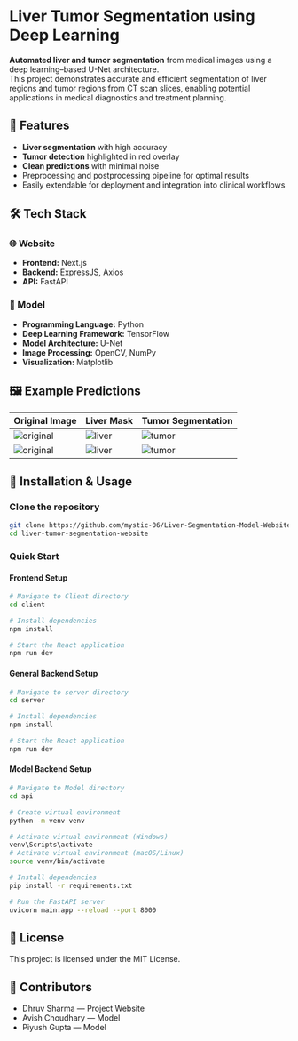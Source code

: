 # Liver Tumor Segmentation using Deep Learning  

**Automated liver and tumor segmentation** from medical images using a deep learning–based U-Net architecture.  
This project demonstrates accurate and efficient segmentation of liver regions and tumor regions from CT scan slices, enabling potential applications in medical diagnostics and treatment planning.  

## 📌 Features  
- **Liver segmentation** with high accuracy  
- **Tumor detection** highlighted in red overlay  
- **Clean predictions** with minimal noise  
- Preprocessing and postprocessing pipeline for optimal results  
- Easily extendable for deployment and integration into clinical workflows  

## 🛠️ Tech Stack
### 🌐 Website
- **Frontend:** Next.js
- **Backend:** ExpressJS, Axios
- **API:** FastAPI
### 🧠 Model
- **Programming Language:** Python 
- **Deep Learning Framework:** TensorFlow 
- **Model Architecture:** U-Net
- **Image Processing:** OpenCV, NumPy 
- **Visualization:** Matplotlib  

## 🖼️ Example Predictions  

| Original Image | Liver Mask | Tumor Segmentation |
|---------------|------------|--------------------|
| ![original](images/sample1_original.jpg) | ![liver](images/sample1_liver.jpg) | ![tumor](images/sample1_tumor.jpg) |
| ![original](images/sample2_original.jpg) | ![liver](images/sample2_liver.jpg) | ![tumor](images/sample2_tumor.jpg) |

## 🚀 Installation & Usage  

### Clone the repository
```bash
git clone https://github.com/mystic-06/Liver-Segmentation-Model-Website.git
cd liver-tumor-segmentation-website
```

### Quick Start
#### Frontend Setup
```bash
# Navigate to Client directory
cd client

# Install dependencies
npm install

# Start the React application
npm run dev
```
#### General Backend Setup
```bash
# Navigate to server directory
cd server

# Install dependencies
npm install

# Start the React application
npm run dev
```

#### Model Backend Setup
```bash
# Navigate to Model directory
cd api

# Create virtual environment
python -m venv venv

# Activate virtual environment (Windows)
venv\Scripts\activate
# Activate virtual environment (macOS/Linux)
source venv/bin/activate

# Install dependencies
pip install -r requirements.txt

# Run the FastAPI server
uvicorn main:app --reload --port 8000 
```
## 📜 License
This project is licensed under the MIT License.

## 🤝 Contributors
- Dhruv Sharma — Project Website
- Avish Choudhary — Model 
- Piyush Gupta — Model 



